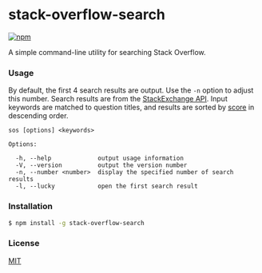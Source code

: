 # stack-overflow-search
[![npm](https://img.shields.io/npm/v/stack-overflow-search.svg)](https://www.npmjs.com/package/stack-overflow-search)

A simple command-line utility for searching Stack Overflow.

### Usage
By default, the first 4 search results are output. Use the `-n` option to adjust this number.
Search results are from the [StackExchange API](https://api.stackexchange.com/docs/search). Input keywords are matched to question titles, and results are sorted by [score](http://meta.stackexchange.com/questions/229255/what-is-the-score-of-a-post) in descending order.
```
sos [options] <keywords>

Options:

  -h, --help             output usage information
  -V, --version          output the version number
  -n, --number <number>  display the specified number of search results
  -l, --lucky            open the first search result
```

### Installation
```sh
$ npm install -g stack-overflow-search
```


### License
[MIT](https://github.com/jackrzhang/stack-overflow-search/blob/master/LICENSE)
